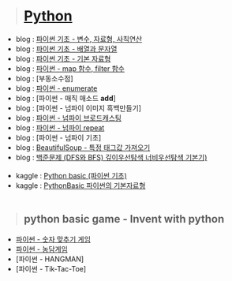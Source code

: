 > # [Python](https://blueconecell.tistory.com/category/Python)

- blog : [파이썬 기초 - 변수, 자료형, 사칙연산](https://blueconecell.tistory.com/8)
- blog : [파이썬 기초 - 배열과 문자열](https://blueconecell.tistory.com/9)
- blog : [파이썬 기초 - 기본 자료형](https://blueconecell.tistory.com/10)
- blog : [파이썬 - map 함수, filter 함수](https://blueconecell.tistory.com/12)
- blog : [부동소수점]
- blog : [파이썬 - enumerate](https://blueconecell.tistory.com/18)
- blog : [파이썬 - 매직 매소드 __add__]
- blog : [파이썬 - 넘파이 이미지 흑백만들기]
- blog : [파이썬 - 넘파이 브로드캐스팅](https://blueconecell.tistory.com/17)
- blog : [파이썬 - 넘파이 repeat](https://blueconecell.tistory.com/16)
- blog : [파이썬 - 넘파이 기초]
- blog : [BeautifulSoup - 특정 태그값 가져오기](https://blueconecell.tistory.com/36)
- blog : [백준문제 (DFS와 BFS) 깊이우선탐색 너비우선탐색 기본기)](https://blueconecell.tistory.com/54)
<br><br>
- kaggle : [Python basic (파이썬 기초)](https://www.kaggle.com/kimjeongyeon/python-basic/notebook)
- kaggle : [PythonBasic 파이썬의 기본자료형](https://www.kaggle.com/code/kimjeongyeon/pythonbasic)
<br><br>
> ## python basic game - Invent with python
- [파이썬 - 숫자 맞추기 게임](https://blueconecell.tistory.com/14)
- [파이썬 - 농담게임](https://blueconecell.tistory.com/15)
- [파이썬 - HANGMAN]
- [파이썬 - Tik-Tac-Toe]

